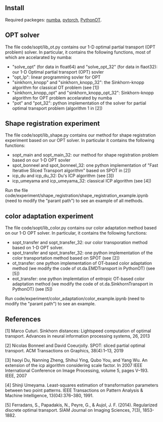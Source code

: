 
## Install
Required packeges: [numba](https://numba.pydata.org), [pytorch](https://pytorch.org), [PythonOT](https://pythonot.github.io). 

## OPT solver

The file code/sopt/lib_ot.py contains our 1-D optimal partial transport (OPT problem) solver. In particular, it contains the following functions, most of which are accelarated by numba: 
- "solve_opt" (for data in float64) and "solve_opt_32" (for data in flaot32): our 1-D Optimal partial transport (OPT) sovler 
- "opt_lp": linear programming sovler for OPT 
- "sinkhorn_knopp" and "sinkhorn_knopp_32": the Sinkhorn-knopp algorithm for classical OT problem (see [1])
- "sinkhorn_knopp_opt" and "sinkhorn_knopp_opt_32": Sinkhorn-knopp algorithm for OPT problem accelarated by numba 
- "pot" and "pot_32": python implementation of the solver for partial optimal transport problem (algorithm 1 in [2])



## Shape registration experiment 
The file code/sopt/lib_shape.py contains our method for shape registration experiment based on our OPT solver. In particular it contains the following functions: 

- sopt_main and sopt_main_32: our method for shape registration problem based on our 1-D OPT sovler 
- spot_bonneel and spot_bonneel_32: one python implementation of "Fast Iterative Sliced Transport algorithm" based on SPOT in [2]) 
- icp_du and icp_du_32: Du's ICP algorithm (see [3])
- icp_umeyama and icp_umeyama_32: classical ICP algorithm (see [4]) 

Run the file code/experiment/shape_registration/shape_registration_example.ipynb (need to modify the "parant path") to see an example of all methods. 

## color adaptation experiment
The file code/sopt/lib_color.py contains our color adaptation method based on our 1-D OPT solver. In particular, it contains the following functions: 
- sopt_transfer and sopt_transfer_32: our color transporation method based on 1-D OPT solver. 
- spot_transfer and spot_transfer_32: one python implementation of the color transportation method based on SPOT (see [2])
- ot_transfer: one python implementation of OT-based color adaptation method (we modify the code of ot.da.EMDTransport in PythonOT) (see [5])
- eot_transfer: one python implemtation of entropic OT-based color adaptation method (we modify the code of ot.da.SinkhornTransport in PythonOT) (see [5])

Run code/experiment/color_adaptation/color_example.ipynb (need to modify the "parant path") to see an example. 


## References

[1] Marco Cuturi. Sinkhorn distances: Lightspeed computation of optimal transport. Advances in neural information processing systems, 26, 2013

[2] Nicolas Bonneel and David Coeurjolly. SPOT: sliced partial optimal transport. ACM Transactions on Graphics, 38(4):1–13, 2019

[3] haoyi Du, Nanning Zheng, Shihui Ying, Qubo You, and Yang Wu. An extension of the icp algorithm considering
scale factor. In 2007 IEEE International Conference on Image Processing, volume 5, pages V–193. IEEE, 2007

[4] Shinji Umeyama. Least-squares estimation of transformation parameters between two point patterns. IEEE Transactions
on Pattern Analysis & Machine Intelligence, 13(04):376–380, 1991.

[5] Ferradans, S., Papadakis, N., Peyre, G., & Aujol, J. F. (2014). Regularized discrete optimal transport. SIAM Journal on Imaging Sciences, 7(3), 1853-1882.